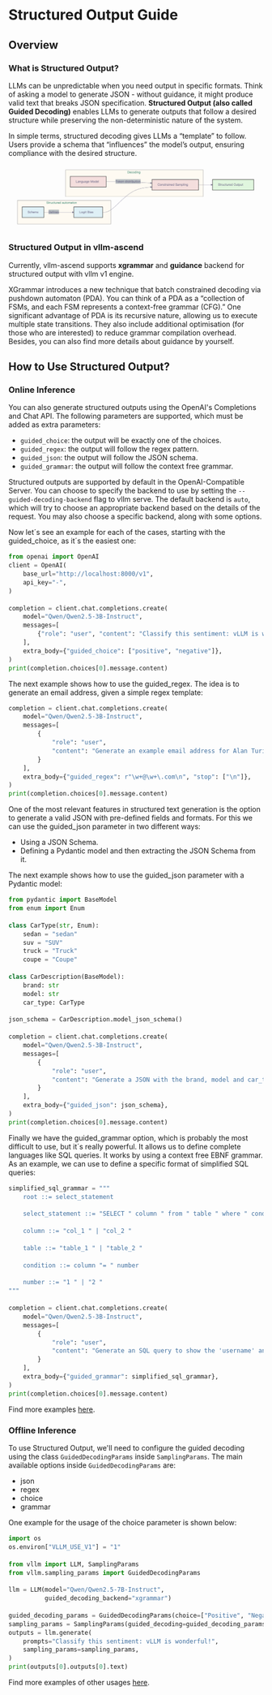 # Structured Output Guide

## Overview

### What is Structured Output?

LLMs can be unpredictable when you need output in specific formats. Think of asking a model to generate JSON - without guidance, it might produce valid text that breaks JSON specification. **Structured Output (also called Guided Decoding)** enables LLMs to generate outputs that follow a desired structure while preserving the non-deterministic nature of the system.

In simple terms, structured decoding gives LLMs a “template” to follow. Users provide a schema that “influences” the model’s output, ensuring compliance with the desired structure.

![structured decoding](./images/structured_output_1.png)

### Structured Output in vllm-ascend

Currently, vllm-ascend supports **xgrammar** and **guidance** backend for structured output with vllm v1 engine.

XGrammar introduces a new technique that batch constrained decoding via pushdown automaton (PDA). You can think of a PDA as a “collection of FSMs, and each FSM represents a context-free grammar (CFG).” One significant advantage of PDA is its recursive nature, allowing us to execute multiple state transitions. They also include additional optimisation (for those who are interested) to reduce grammar compilation overhead. Besides, you can also find more details about guidance by yourself.

## How to Use Structured Output?

### Online Inference

You can also generate structured outputs using the OpenAI's Completions and Chat API. The following parameters are supported, which must be added as extra parameters:

- `guided_choice`: the output will be exactly one of the choices.
- `guided_regex`: the output will follow the regex pattern.
- `guided_json`: the output will follow the JSON schema.
- `guided_grammar`: the output will follow the context free grammar.

Structured outputs are supported by default in the OpenAI-Compatible Server. You can choose to specify the backend to use by setting the `--guided-decoding-backend` flag to vllm serve. The default backend is `auto`, which will try to choose an appropriate backend based on the details of the request. You may also choose a specific backend, along with some options.

Now let´s see an example for each of the cases, starting with the guided_choice, as it´s the easiest one:

```python
from openai import OpenAI
client = OpenAI(
    base_url="http://localhost:8000/v1",
    api_key="-",
)

completion = client.chat.completions.create(
    model="Qwen/Qwen2.5-3B-Instruct",
    messages=[
        {"role": "user", "content": "Classify this sentiment: vLLM is wonderful!"}
    ],
    extra_body={"guided_choice": ["positive", "negative"]},
)
print(completion.choices[0].message.content)
```

The next example shows how to use the guided_regex. The idea is to generate an email address, given a simple regex template:

```python
completion = client.chat.completions.create(
    model="Qwen/Qwen2.5-3B-Instruct",
    messages=[
        {
            "role": "user",
            "content": "Generate an example email address for Alan Turing, who works in Enigma. End in .com and new line. Example result: alan.turing@enigma.com\n",
        }
    ],
    extra_body={"guided_regex": r"\w+@\w+\.com\n", "stop": ["\n"]},
)
print(completion.choices[0].message.content)
```

One of the most relevant features in structured text generation is the option to generate a valid JSON with pre-defined fields and formats. For this we can use the guided_json parameter in two different ways:

- Using a JSON Schema.
- Defining a Pydantic model and then extracting the JSON Schema from it.

The next example shows how to use the guided_json parameter with a Pydantic model:

```python
from pydantic import BaseModel
from enum import Enum

class CarType(str, Enum):
    sedan = "sedan"
    suv = "SUV"
    truck = "Truck"
    coupe = "Coupe"

class CarDescription(BaseModel):
    brand: str
    model: str
    car_type: CarType

json_schema = CarDescription.model_json_schema()

completion = client.chat.completions.create(
    model="Qwen/Qwen2.5-3B-Instruct",
    messages=[
        {
            "role": "user",
            "content": "Generate a JSON with the brand, model and car_type of the most iconic car from the 90's",
        }
    ],
    extra_body={"guided_json": json_schema},
)
print(completion.choices[0].message.content)
```

Finally we have the guided_grammar option, which is probably the most difficult to use, but it´s really powerful. It allows us to define complete languages like SQL queries. It works by using a context free EBNF grammar. As an example, we can use to define a specific format of simplified SQL queries:

```python
simplified_sql_grammar = """
    root ::= select_statement

    select_statement ::= "SELECT " column " from " table " where " condition

    column ::= "col_1 " | "col_2 "

    table ::= "table_1 " | "table_2 "

    condition ::= column "= " number

    number ::= "1 " | "2 "
"""

completion = client.chat.completions.create(
    model="Qwen/Qwen2.5-3B-Instruct",
    messages=[
        {
            "role": "user",
            "content": "Generate an SQL query to show the 'username' and 'email' from the 'users' table.",
        }
    ],
    extra_body={"guided_grammar": simplified_sql_grammar},
)
print(completion.choices[0].message.content)
```

Find more examples [here](https://github.com/vllm-project/vllm/blob/main/examples/offline_inference/structured_outputs.py).

### Offline Inference

To use Structured Output, we'll need to configure the guided decoding using the class `GuidedDecodingParams` inside `SamplingParams`. The main available options inside `GuidedDecodingParams` are:

- json
- regex
- choice
- grammar

One example for the usage of the choice parameter is shown below:

```python
import os
os.environ["VLLM_USE_V1"] = "1"

from vllm import LLM, SamplingParams
from vllm.sampling_params import GuidedDecodingParams

llm = LLM(model="Qwen/Qwen2.5-7B-Instruct",
          guided_decoding_backend="xgrammar")

guided_decoding_params = GuidedDecodingParams(choice=["Positive", "Negative"])
sampling_params = SamplingParams(guided_decoding=guided_decoding_params)
outputs = llm.generate(
    prompts="Classify this sentiment: vLLM is wonderful!",
    sampling_params=sampling_params,
)
print(outputs[0].outputs[0].text)
```

Find more examples of other usages [here](https://github.com/vllm-project/vllm/blob/main/examples/offline_inference/structured_outputs.py).
